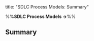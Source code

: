 <frontmatter>
title: "SDLC Process Models: Summary"
</frontmatter>

<link rel="stylesheet" href="{{baseUrl}}/css/textbook.css">

<div class="website-content">

%%**SDLC Process Models →**%%

## Summary

<div id="main">

<include src="recap/embed.md" boilerplate  />

</div>

</div>
